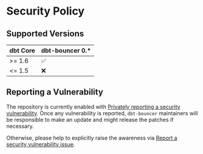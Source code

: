 # Security Policy

## Supported Versions


| dbt Core | dbt-bouncer 0.* |
| - | - |
| >= 1.6 | :white_check_mark: |
| <= 1.5 | :x: |

## Reporting a Vulnerability

The repository is currently enabled with [Privately reporting a security vulnerability](https://docs.github.com/en/code-security/security-advisories/guidance-on-reporting-and-writing-information-about-vulnerabilities/privately-reporting-a-security-vulnerability). Once any vulnerability is reported, `dbt-bouncer` maintainers will be responsible to make an update and might release the patches if necessary.

Otherwise, please help to explicitly raise the awareness via [Report a security vulnerability issue](https://github.com/godatadriven/dbt-bouncer/security/advisories/new/?title=[SEC]).
